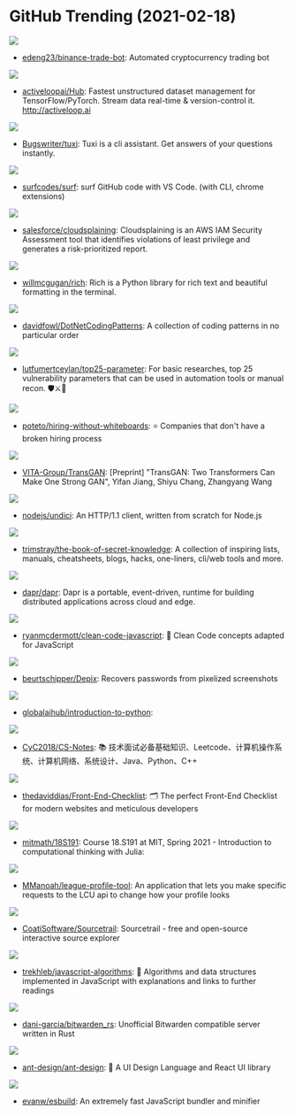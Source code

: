 # GitHub Trending (2021-02-18)

![](https://img.shields.io/badge/Python-New%20220-green?style=flat-square&logo=appveyor)
- [edeng23/binance-trade-bot](https://github.com/edeng23/binance-trade-bot): Automated cryptocurrency trading bot

![](https://img.shields.io/badge/Python-New%20164-green?style=flat-square&logo=appveyor)
- [activeloopai/Hub](https://github.com/activeloopai/Hub): Fastest unstructured dataset management for TensorFlow/PyTorch. Stream data real-time & version-control it. http://activeloop.ai

![](https://img.shields.io/badge/Shell-New%2095-green?style=flat-square&logo=appveyor)
- [Bugswriter/tuxi](https://github.com/Bugswriter/tuxi): Tuxi is a cli assistant. Get answers of your questions instantly.

![](https://img.shields.io/badge/TypeScript-New%20252-green?style=flat-square&logo=appveyor)
- [surfcodes/surf](https://github.com/surfcodes/surf): surf GitHub code with VS Code. (with CLI, chrome extensions)

![](https://img.shields.io/badge/JavaScript-New%2023-green?style=flat-square&logo=appveyor)
- [salesforce/cloudsplaining](https://github.com/salesforce/cloudsplaining): Cloudsplaining is an AWS IAM Security Assessment tool that identifies violations of least privilege and generates a risk-prioritized report.

![](https://img.shields.io/badge/Python-New%20376-green?style=flat-square&logo=appveyor)
- [willmcgugan/rich](https://github.com/willmcgugan/rich): Rich is a Python library for rich text and beautiful formatting in the terminal.

![](https://img.shields.io/badge/none-New%20115-green?style=flat-square&logo=appveyor)
- [davidfowl/DotNetCodingPatterns](https://github.com/davidfowl/DotNetCodingPatterns): A collection of coding patterns in no particular order

![](https://img.shields.io/badge/none-New%2029-green?style=flat-square&logo=appveyor)
- [lutfumertceylan/top25-parameter](https://github.com/lutfumertceylan/top25-parameter): For basic researches, top 25 vulnerability parameters that can be used in automation tools or manual recon. 🛡️⚔️🧙

![](https://img.shields.io/badge/JavaScript-New%20240-green?style=flat-square&logo=appveyor)
- [poteto/hiring-without-whiteboards](https://github.com/poteto/hiring-without-whiteboards): ⭐️ Companies that don't have a broken hiring process

![](https://img.shields.io/badge/Python-New%20151-green?style=flat-square&logo=appveyor)
- [VITA-Group/TransGAN](https://github.com/VITA-Group/TransGAN): [Preprint] "TransGAN: Two Transformers Can Make One Strong GAN", Yifan Jiang, Shiyu Chang, Zhangyang Wang

![](https://img.shields.io/badge/JavaScript-New%20105-green?style=flat-square&logo=appveyor)
- [nodejs/undici](https://github.com/nodejs/undici): An HTTP/1.1 client, written from scratch for Node.js

![](https://img.shields.io/badge/none-New%20253-green?style=flat-square&logo=appveyor)
- [trimstray/the-book-of-secret-knowledge](https://github.com/trimstray/the-book-of-secret-knowledge): A collection of inspiring lists, manuals, cheatsheets, blogs, hacks, one-liners, cli/web tools and more.

![](https://img.shields.io/badge/Go-New%20170-green?style=flat-square&logo=appveyor)
- [dapr/dapr](https://github.com/dapr/dapr): Dapr is a portable, event-driven, runtime for building distributed applications across cloud and edge.

![](https://img.shields.io/badge/JavaScript-New%20281-green?style=flat-square&logo=appveyor)
- [ryanmcdermott/clean-code-javascript](https://github.com/ryanmcdermott/clean-code-javascript): 🛁 Clean Code concepts adapted for JavaScript

![](https://img.shields.io/badge/Python-New%2082-green?style=flat-square&logo=appveyor)
- [beurtschipper/Depix](https://github.com/beurtschipper/Depix): Recovers passwords from pixelized screenshots

![](https://img.shields.io/badge/Jupyter%20Notebook-New%2038-green?style=flat-square&logo=appveyor)
- [globalaihub/introduction-to-python](https://github.com/globalaihub/introduction-to-python): 

![](https://img.shields.io/badge/Java-New%2094-green?style=flat-square&logo=appveyor)
- [CyC2018/CS-Notes](https://github.com/CyC2018/CS-Notes): 📚 技术面试必备基础知识、Leetcode、计算机操作系统、计算机网络、系统设计、Java、Python、C++

![](https://img.shields.io/badge/none-New%20245-green?style=flat-square&logo=appveyor)
- [thedaviddias/Front-End-Checklist](https://github.com/thedaviddias/Front-End-Checklist): 🗂 The perfect Front-End Checklist for modern websites and meticulous developers

![](https://img.shields.io/badge/Julia-New%209-green?style=flat-square&logo=appveyor)
- [mitmath/18S191](https://github.com/mitmath/18S191): Course 18.S191 at MIT, Spring 2021 - Introduction to computational thinking with Julia:

![](https://img.shields.io/badge/JavaScript-New%2025-green?style=flat-square&logo=appveyor)
- [MManoah/league-profile-tool](https://github.com/MManoah/league-profile-tool): An application that lets you make specific requests to the LCU api to change how your profile looks

![](https://img.shields.io/badge/C%2B%2B-New%20154-green?style=flat-square&logo=appveyor)
- [CoatiSoftware/Sourcetrail](https://github.com/CoatiSoftware/Sourcetrail): Sourcetrail - free and open-source interactive source explorer

![](https://img.shields.io/badge/JavaScript-New%20356-green?style=flat-square&logo=appveyor)
- [trekhleb/javascript-algorithms](https://github.com/trekhleb/javascript-algorithms): 📝 Algorithms and data structures implemented in JavaScript with explanations and links to further readings

![](https://img.shields.io/badge/JavaScript-New%20196-green?style=flat-square&logo=appveyor)
- [dani-garcia/bitwarden_rs](https://github.com/dani-garcia/bitwarden_rs): Unofficial Bitwarden compatible server written in Rust

![](https://img.shields.io/badge/TypeScript-New%20728-green?style=flat-square&logo=appveyor)
- [ant-design/ant-design](https://github.com/ant-design/ant-design): 🌈 A UI Design Language and React UI library

![](https://img.shields.io/badge/Go-New%20146-green?style=flat-square&logo=appveyor)
- [evanw/esbuild](https://github.com/evanw/esbuild): An extremely fast JavaScript bundler and minifier

